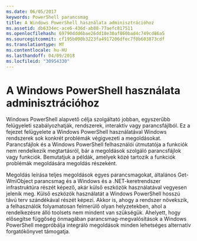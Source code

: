 ```yaml
---
ms.date: 06/05/2017
keywords: PowerShell parancsmag
title: A Windows PowerShell használata adminisztrációhoz
ms.assetid: db6334ec-ace6-436d-ab88-77aefc817511
ms.openlocfilehash: 69790ddd6bae26dd18e30af860bad4c749cd86a5
ms.sourcegitcommit: cf195b090b3223fa4917206dfec7f0b603873cdf
ms.translationtype: MT
ms.contentlocale: hu-HU
ms.lasthandoff: 04/09/2018
ms.locfileid: "30954330"
---
```

# <a name="using-windows-powershell-for-administration"></a>A Windows PowerShell használata adminisztrációhoz
Windows PowerShell alapvető célja szolgáltató jobban, egyszerűbb felügyeleti szabályozhatják, rendszerek, interaktív vagy parancsfájlból. Ez a fejezet felügyelete a Windows PowerShell használatával Windows rendszerek sok konkrét problémák végigvezeti a megoldásokat. Parancsfájlok és a Windows PowerShell felhasználói útmutatója a funkciók nem rendelkezik megtartásról, bár a megoldások szolgáló parancsfájlok vagy funkciók. Bemutatjuk a példák, amelyek közé tartozik a funkciók problémák megoldására megoldás részeként.

Megoldás leírása teljes megoldások egyes parancsmagokat, általános Get-WmiObject parancsmag és a Windows és a .NET-keretrendszer infrastruktúra részét képező, akár külső eszközök használatával vegyesen jelenik meg. Külső eszközök használatát a Windows PowerShell hosszú távú terv szándékával részét képezi. Akkor is, ahogy a rendszer növekszik, a felhasználók folyamatosan felmerülő olyan helyzetekben, ahol a rendelkezésre álló toolsets nem mindent van szükségük. Ahelyett, hogy elősegítse függőség önmagában parancsmag-megvalósítások a Windows PowerShell megpróbálja integráló megoldások minden lehetséges alternatív forgatókönyvet támogatja.